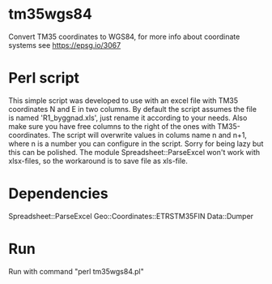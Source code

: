 # tm35wgs84
Convert TM35 coordinates to WGS84, for more info about coordinate systems see https://epsg.io/3067

# Perl script
This simple script was developed to use with an excel file with TM35 coordinates N and E in two columns. By default the script assumes the file is named 'R1_byggnad.xls', just rename it according to your needs. Also make sure you have free columns to the right of the ones with TM35-coordinates. The script will overwrite values in colums name n and n+1, where n is a number you can configure in the script. Sorry for being lazy but this can be polished. The module Spreadsheet::ParseExcel won't work with xlsx-files, so the workaround is to save file as xls-file.

# Dependencies
Spreadsheet::ParseExcel
Geo::Coordinates::ETRSTM35FIN
Data::Dumper

# Run
Run with command "perl tm35wgs84.pl"
